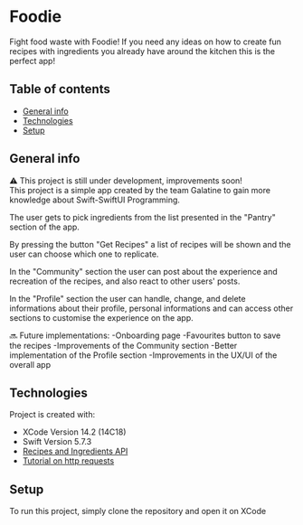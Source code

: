 # Foodie
Fight food waste with Foodie! If you need any ideas on how to create fun recipes with ingredients you already have around the kitchen this is the perfect app!
## Table of contents
* [General info](#general-info)
* [Technologies](#technologies)
* [Setup](#setup)

## General info
⚠️  This project is still under development, improvements soon!    
This project is a simple app created by the team Galatine to gain more knowledge about Swift-SwiftUI Programming.              

The user gets to pick ingredients from the list presented in the "Pantry" section of the app. 
      
By pressing the button "Get Recipes" a list of recipes will be shown and the user can choose which one to replicate.                

In the "Community" section the user can post about the experience and recreation of the recipes, and also react to other users' posts.      

In the "Profile" section the user can handle, change, and delete informations about their profile, personal informations and can access other sections to customise the experience on the app.
    
🔜 Future implementations:
-Onboarding page
-Favourites button to save the recipes
-Improvements of the Community section
-Better implementation of the Profile section
-Improvements in the UX/UI of the overall app

	
## Technologies
Project is created with:
* XCode Version 14.2 (14C18)
* Swift Version 5.7.3
* [Recipes and Ingredients API](https://www.themealdb.com/api.php)
* [Tutorial on http requests](https://medium.com/@giadapisani75/http-requests-in-swift-9f8883c84d9b)
	
## Setup
To run this project, simply clone the repository and open it on XCode

